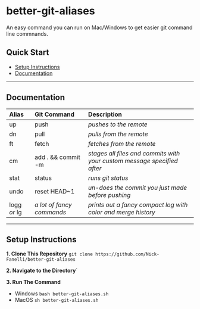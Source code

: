 # better-git-aliases

An easy command you can run on Mac/Windows to get easier git command line commnands.

## Quick Start
* [Setup Instructions](#setup-instructions)
* [Documentation](#documentation)

---

## Documentation

| Alias         | Git Command               | Description   
| :---          | :---                      | :---
| up            | push                      | *pushes to the remote*
| dn            | pull                      | *pulls from the remote*
| ft            | fetch                     | *fetches from the remote*
| cm            | add . && commit -m        | *stages all files and commits with your custom message specified after*
| stat          | status                    | *runs git status*
| undo          | reset HEAD~1              | *un-does the commit you just made before pushing*
| logg *or* lg  | *a lot of fancy commands* | *prints out a fancy compact log with color and merge history*

---

## Setup Instructions

**1. Clone This Repository**
`git clone https://github.com/Nick-Fanelli/better-git-aliases`

**2. Navigate to the Directory**`

**3. Run The Command**
* Windows `bash better-git-aliases.sh`
* MacOS `sh better-git-aliases.sh`